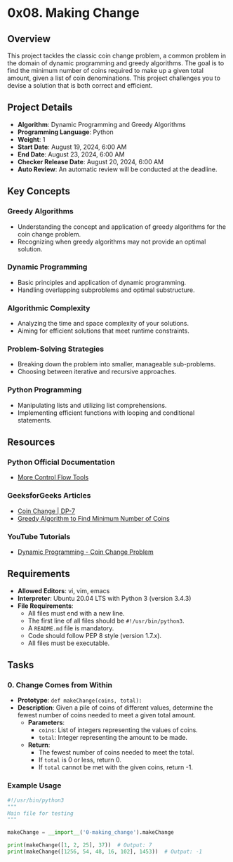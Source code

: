 # 0x08. Making Change

## Overview

This project tackles the classic coin change problem, a common problem in the domain of dynamic programming and greedy algorithms. The goal is to find the minimum number of coins required to make up a given total amount, given a list of coin denominations. This project challenges you to devise a solution that is both correct and efficient.

## Project Details

- **Algorithm**: Dynamic Programming and Greedy Algorithms
- **Programming Language**: Python
- **Weight**: 1
- **Start Date**: August 19, 2024, 6:00 AM
- **End Date**: August 23, 2024, 6:00 AM
- **Checker Release Date**: August 20, 2024, 6:00 AM
- **Auto Review**: An automatic review will be conducted at the deadline.

## Key Concepts

### Greedy Algorithms
- Understanding the concept and application of greedy algorithms for the coin change problem.
- Recognizing when greedy algorithms may not provide an optimal solution.

### Dynamic Programming
- Basic principles and application of dynamic programming.
- Handling overlapping subproblems and optimal substructure.

### Algorithmic Complexity
- Analyzing the time and space complexity of your solutions.
- Aiming for efficient solutions that meet runtime constraints.

### Problem-Solving Strategies
- Breaking down the problem into smaller, manageable sub-problems.
- Choosing between iterative and recursive approaches.

### Python Programming
- Manipulating lists and utilizing list comprehensions.
- Implementing efficient functions with looping and conditional statements.

## Resources

### Python Official Documentation
- [More Control Flow Tools](https://docs.python.org/3/tutorial/controlflow.html)

### GeeksforGeeks Articles
- [Coin Change | DP-7](https://www.geeksforgeeks.org/coin-change-dp-7/)
- [Greedy Algorithm to Find Minimum Number of Coins](https://www.geeksforgeeks.org/greedy-algorithm-to-find-minimum-number-of-coins/)

### YouTube Tutorials
- [Dynamic Programming - Coin Change Problem](https://www.youtube.com/watch?v=9Ier1B_Vjz8)

## Requirements

- **Allowed Editors**: vi, vim, emacs
- **Interpreter**: Ubuntu 20.04 LTS with Python 3 (version 3.4.3)
- **File Requirements**:
  - All files must end with a new line.
  - The first line of all files should be `#!/usr/bin/python3`.
  - A `README.md` file is mandatory.
  - Code should follow PEP 8 style (version 1.7.x).
  - All files must be executable.

## Tasks

### 0. Change Comes from Within
- **Prototype**: `def makeChange(coins, total):`
- **Description**: Given a pile of coins of different values, determine the fewest number of coins needed to meet a given total amount.
  - **Parameters**:
    - `coins`: List of integers representing the values of coins.
    - `total`: Integer representing the amount to be made.
  - **Return**:
    - The fewest number of coins needed to meet the total.
    - If `total` is 0 or less, return 0.
    - If `total` cannot be met with the given coins, return -1.

### Example Usage

```python
#!/usr/bin/python3
"""
Main file for testing
"""

makeChange = __import__('0-making_change').makeChange

print(makeChange([1, 2, 25], 37))  # Output: 7
print(makeChange([1256, 54, 48, 16, 102], 1453))  # Output: -1
